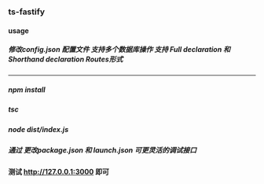 ### ts-fastify
#### usage
##### 修改config.json 配置文件 支持多个数据库操作 支持 Full declaration 和 Shorthand declaration Routes形式
-------
##### *npm install*  
##### *tsc*  
##### *node dist/index.js*  
##### 通过 更改package.json 和 launch.json 可更灵活的调试接口
#### 测试 http://127.0.0.1:3000  即可
